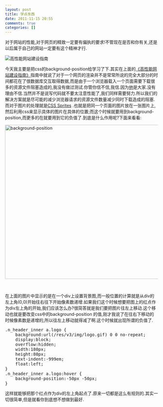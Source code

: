 ```yaml
---
layout: post
title: 学点东西
date: 2011-11-15 20:55
comments: true
categories: []
---
```

对于网站的性能,对于网页的精致一定要有偏执的要求!不管现在是否和你有关,还是以后属于自己的网站一定要有这个精神才行.

<img style="display: block; margin-right: auto; margin-left: auto;" src="http://www.yyxzy.org/wp-content/uploads/2011/11/wpid-1321361570381.jpg" alt="高性能网站建设指南" />

今天我主要是把css的background-position给学习了下.其实在上面的<a href="http://book.douban.com/subject/3132277/">《高性能网站建设指南》</a>指南中就说了对于一个网页的渲染并不是常常所说的完全大部分的时间都花在了很数据库交互取得数据,而是由于一个浏览器载入一个页面需要下载很多的资源文件阻塞造成的,我没有做过测试.你管你信不信,我信.因为<a href="http://stevesouders.com/">他</a>是大家.没有理由不信.当然并不是说写代码就不要太注意性能了,我们同样需要努力.所以我们的解决方案就是尽可能的减少浏览器请求的资源文件数量减少同时下载造成的阻塞.而对于图片的处理就是<a href="http://stevesouders.com/hpws/sprites.php">CSS Sprites</a> .也就是把同一个页面的图片放在一张图片上,然后利用css来显示具体的图片在具体的位置;而这个时候就要用到background-position,而更多的在就要用到它的负值了.到底是什么作用呢?下面来看看:

<a href="http://www.yyxzy.org/wp-content/uploads/2011/11/background-position.jpg"><img class="alignnone size-full wp-image-754" title="background-position" src="http://www.yyxzy.org/wp-content/uploads/2011/11/background-position.jpg" alt="background-position" width="607" height="506" /></a>

&nbsp;

在上面的图片中显示的是在一个div上设置背景图,而一般位置的计算就是从div的左上角(0,0)开始往右往下开始像素数递增.如果我们这个时候想要把图上的红点作为div左上角的开始,我们应该怎么办?很简答就是我们要把图片往左上移动.这个移动也就是要改变css中的background-position 的值,刚才我说了在往右下移动的时候像素数是递增的,所以往左上移动就得减了啊.这个时候就出现所谓的负值了.
<pre class="shell">.n_header_inner a.logo {
	background:url(/res/v3/img/logo.gif) 0 0 no-repeat;
	display:block;
	overflow:hidden;
	width:180px;
	height:80px; 
	text-indent:-999em;
	float:left;
}
.n_header_inner a.logo:hover {
	background-position:-50px -50px;
}</pre>
这样就能够把那个红点作为div的左上角起点了.原来一切都是这么有规则的.其实一切很简单,但是就看你到底想不想做到最好.
